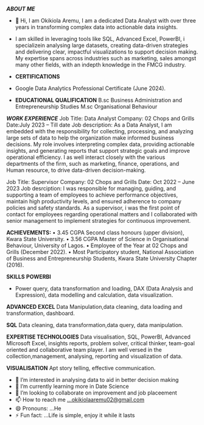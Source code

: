_**ABOUT ME**_
- 👋 Hi, I am Okikiola Aremu, I am a dedicated Data Analyst with over three years in transforming complex data into actionable data insights.
- I am skilled in leveraging tools like SQL, Advanced Excel, PowerBI, i specializein analysing large datasets, creating data-driven strategies and delivering clear, impactful visualizations to support decision making. My expertise spans across industries such as marketing, sales amongst many other fields, with an indepth knowledge in the FMCG industry.
- **CERTIFICATIONS**
- Google Data Analytics Professional Certificate (June 2024).

- **EDUCATIONAL QUALIFICATION**
B.sc Business Administration and Entrepreneurship Studies
M.sc Organisational Behaviour

**_WORK EXPERIENCE_**
Job Title: Data Analyst
Company: 02 Chops and Grills
Date:July 2023 – Till date
Job description: As a Data Analyst, I am embedded with the responsibility for collecting, processing, and analyzing large sets of data to help the organization make informed business decisions. My role involves interpreting complex data, providing actionable insights, and generating reports that support strategic goals and improve operational efficiency. I as well interact closely with the various departments of the firm, such as marketing, finance, operations, and Human resource, to drive data-driven decision-making.

Job Title: Supervisor
Company: 02 Chops and Grills
Date: Oct 2022 – June 2023
Job desrciption: I was responsible for managing, guiding, and supporting a team of employees to achieve performance objectives, maintain high productivity levels, and ensured adherence to company policies and safety standards. As a supervisor, i was the first point of contact for employees regarding operational matters and I collaborated with senior management to implement strategies for continuous improvement.

**ACHIEVEMENTS:**
• 3.45 CGPA Second class honours (upper division), Kwara State University.
• 3.56 CGPA Master of Science in Organisational Behaviour, University of Lagos.
• Employee of the Year at 02 Chops and Grills (December 2022).
• Most Participatory student, National Association of Business and Entrepreneurship Students, Kwara State University Chapter (2016).

**SKILLS**
**POWERBI**
- Power query, data transformation and loading, DAX (Data Analysis and Expression), data modelling and calculation, data visualization.

**ADVANCED EXCEL**
Data Manipulation,data cleaning, data loading and transformation, dashboard.

**SQL**
Data cleaning, data transformation,data query, data manipulation.

**EXPERTISE TECHNOLOGIES**
Data visualisation, SQL, PowerBI, Advanced MIcrosoft Excel, insights reports, problem solver, critical thinker, team-goal oriented and collaborative team player.
I am well versed in the collection,management, analysing, reporting and visualization of data.

**VISUALISATION**
Apt story telling, effective communication.

- 👀 I’m interested in analysing data to aid in better decision making
- 🌱 I’m currently learning more in Date Science
- 💞️ I’m looking to collaborate on improvement and job placeement
- 📫 How to reach me ...okikiolaaremu02@gmail.com
- 😄 Pronouns: ...He
- ⚡ Fun fact: ...Life is simple, enjoy it while it lasts 

<!---
Okikiolaaremu/Okikiolaaremu is a ✨ special ✨ repository because its `README.md` (this file) appears on your GitHub profile.
You can click the Preview link to take a look at your changes.
--->
